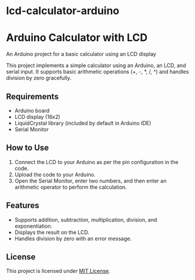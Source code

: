 # lcd-calculator-arduino

# Arduino Calculator with LCD

An Arduino project for a basic calculator using an LCD display


This project implements a simple calculator using an Arduino, an LCD, and serial input. It supports basic arithmetic operations (+, -, *, /, ^) and handles division by zero gracefully.


## Requirements
- Arduino board
- LCD display (16x2)
- LiquidCrystal library (included by default in Arduino IDE)
- Serial Monitor

## How to Use
1. Connect the LCD to your Arduino as per the pin configuration in the code.
2. Upload the code to your Arduino.
3. Open the Serial Monitor, enter two numbers, and then enter an arithmetic operator to perform the calculation.

## Features
- Supports addition, subtraction, multiplication, division, and exponentiation.
- Displays the result on the LCD.
- Handles division by zero with an error message.

## License
This project is licensed under [MIT License](LICENSE).
